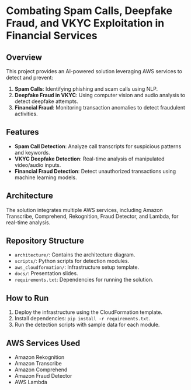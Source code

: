 # Combating Spam Calls, Deepfake Fraud, and VKYC Exploitation in Financial Services

## Overview
This project provides an AI-powered solution leveraging AWS services to detect and prevent:
1. **Spam Calls**: Identifying phishing and scam calls using NLP.
2. **Deepfake Fraud in VKYC**: Using computer vision and audio analysis to detect deepfake attempts.
3. **Financial Fraud**: Monitoring transaction anomalies to detect fraudulent activities.

## Features
- **Spam Call Detection**: Analyze call transcripts for suspicious patterns and keywords.
- **VKYC Deepfake Detection**: Real-time analysis of manipulated video/audio inputs.
- **Financial Fraud Detection**: Detect unauthorized transactions using machine learning models.

## Architecture
The solution integrates multiple AWS services, including Amazon Transcribe, Comprehend, Rekognition, Fraud Detector, and Lambda, for real-time analysis.

## Repository Structure
- `architecture/`: Contains the architecture diagram.
- `scripts/`: Python scripts for detection modules.
- `aws_cloudformation/`: Infrastructure setup template.
- `docs/`: Presentation slides.
- `requirements.txt`: Dependencies for running the solution.

## How to Run
1. Deploy the infrastructure using the CloudFormation template.
2. Install dependencies: `pip install -r requirements.txt`.
3. Run the detection scripts with sample data for each module.

## AWS Services Used
- Amazon Rekognition
- Amazon Transcribe
- Amazon Comprehend
- Amazon Fraud Detector
- AWS Lambda
